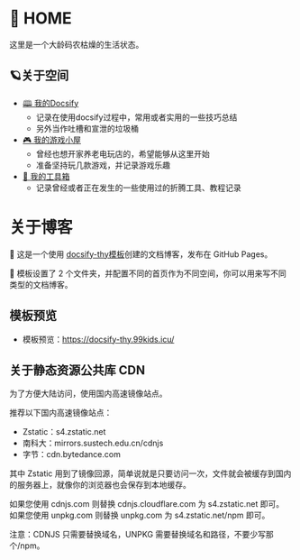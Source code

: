 # 🏡 HOME

这里是一个大龄码农枯燥的生活状态。

## 🪐关于空间

- [🕮 我的Docsify](/zh-cn/home1/)
  - 记录在使用docsify过程中，常用或者实用的一些技巧总结
  - 另外当作吐槽和宣泄的垃圾桶
- [🎮 我的游戏小屋](/zh-cn/home2/)
  - 曾经也想开家养老电玩店的，希望能够从这里开始
  - 准备坚持玩几款游戏，并记录游戏乐趣
- [🧰 我的工具箱](/zh-cn/home3/)
  - 记录曾经或者正在发生的一些使用过的折腾工具、教程记录

# 关于博客

🌟 这是一个使用 [docsify-thy模板](https://github.com/aishangxuejie/docsify-thy)创建的文档博客，发布在 GitHub Pages。

🌟 模板设置了 2 个文件夹，并配置不同的首页作为不同空间，你可以用来写不同类型的文档博客。

## 模板预览

- 模板预览：https://docsify-thy.99kids.icu/

## 关于静态资源公共库 CDN

为了方便大陆访问，使用国内高速镜像站点。

推荐以下国内高速镜像站点：

- Zstatic：s4.zstatic.net
- 南科大：mirrors.sustech.edu.cn/cdnjs
- 字节：cdn.bytedance.com

其中 Zstatic 用到了镜像回源，简单说就是只要访问一次，文件就会被缓存到国内的服务器上，就像你的浏览器也会保存到本地缓存。

如果您使用 cdnjs.com 则替换 cdnjs.cloudflare.com 为 s4.zstatic.net 即可。
如果您使用 unpkg.com 则替换 unpkg.com 为 s4.zstatic.net/npm 即可。

注意：CDNJS 只需要替换域名，UNPKG 需要替换域名和路径，不要少写那个/npm。